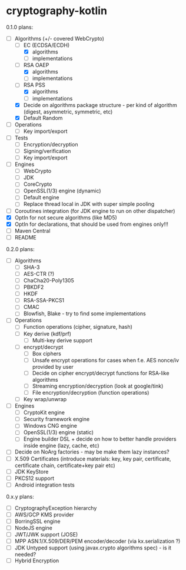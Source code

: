 # cryptography-kotlin

0.1.0 plans:

* [ ] Algorithms (+/- covered WebCrypto)
    * [ ] EC (ECDSA/ECDH)
        * [x] algorithms
        * [ ] implementations
    * [ ] RSA OAEP
        * [x] algorithms
        * [ ] implementations
    * [ ] RSA PSS
        * [x] algorithms
        * [ ] implementations
    * [x] Decide on algorithms package structure - per kind of algorithm (digest, asymmetric, symmetric, etc)
    * [x] Default Random
* [ ] Operations
    * [ ] Key import/export
* [ ] Tests
    * [ ] Encryption/decryption
    * [ ] Signing/verification
    * [ ] Key import/export
* [ ] Engines
    * [ ] WebCrypto
    * [ ] JDK
    * [ ] CoreCrypto
    * [ ] OpenSSL(1/3) engine (dynamic)
    * [ ] Default engine
    * [ ] Replace thread local in JDK with super simple pooling
* [ ] Coroutines integration (for JDK engine to run on other dispatcher)
* [X] OptIn for not secure algorithms (like MD5)
* [X] OptIn for declarations, that should be used from engines only!!!
* [ ] Maven Central
* [ ] README

0.2.0 plans:

* [ ] Algorithms
    * [ ] SHA-3
    * [ ] AES-CTR (?)
    * [ ] ChaCha20-Poly1305
    * [ ] PBKDF2
    * [ ] HKDF
    * [ ] RSA-SSA-PKCS1
    * [ ] CMAC
    * [ ] Blowfish, Blake - try to find some implementations
* [ ] Operations
    * [ ] Function operations (cipher, signature, hash)
    * [ ] Key derive (kdf/prf)
        * [ ] Multi-key derive support
    * [ ] encrypt/decrypt
        * [ ] Box ciphers
        * [ ] Unsafe encrypt operations for cases when f.e. AES nonce/iv provided by user
        * [ ] Decide on cipher encrypt/decrypt functions for RSA-like algorithms
        * [ ] Streaming encryption/decryption (look at google/tink)
        * [ ] File encryption/decryption (function operations)
    * [ ] Key wrap/unwrap
* [ ] Engines
    * [ ] CryptoKit engine
    * [ ] Security framework engine
    * [ ] Windows CNG engine
    * [ ] OpenSSL(1/3) engine (static)
    * [ ] Engine builder DSL + decide on how to better handle providers inside engine (lazy, cache, etc)
* [ ] Decide on NoArg factories - may be make them lazy instances?
* [ ] X.509 Certificates (introduce materials: key, key pair, certificate, certificate chain, certificate+key pair etc)
* [ ] JDK KeyStore
* [ ] PKCS12 support
* [ ] Android integration tests

0.x.y plans:

* [ ] CryptographyException hierarchy
* [ ] AWS/GCP KMS provider
* [ ] BorringSSL engine
* [ ] NodeJS engine
* [ ] JWT/JWK support (JOSE)
* [ ] MPP ASN.1/X.509/DER/PEM encoder/decoder (via kx.serialization ?)
* [ ] JDK Untyped support (using javax.crypto algorithms spec) - is it needed?
* [ ] Hybrid Encryption
